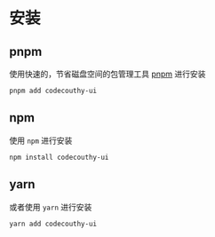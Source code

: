 # 安装

## pnpm

使用快速的，节省磁盘空间的包管理工具 [pnpm](https://pnpm.io/zh) 进行安装

```shell
pnpm add codecouthy-ui
```

## npm

使用 `npm` 进行安装

```shell
npm install codecouthy-ui
```

## yarn

或者使用 `yarn` 进行安装

```shell
yarn add codecouthy-ui
```

